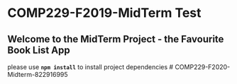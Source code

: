 # COMP229-F2019-MidTerm Test

## Welcome to the MidTerm Project - the Favourite Book List App

please use **`npm install`** to install project dependencies
#   C O M P 2 2 9 - F 2 0 2 0 - M i d t e r m - 8 2 2 9 1 6 9 9 5  
 